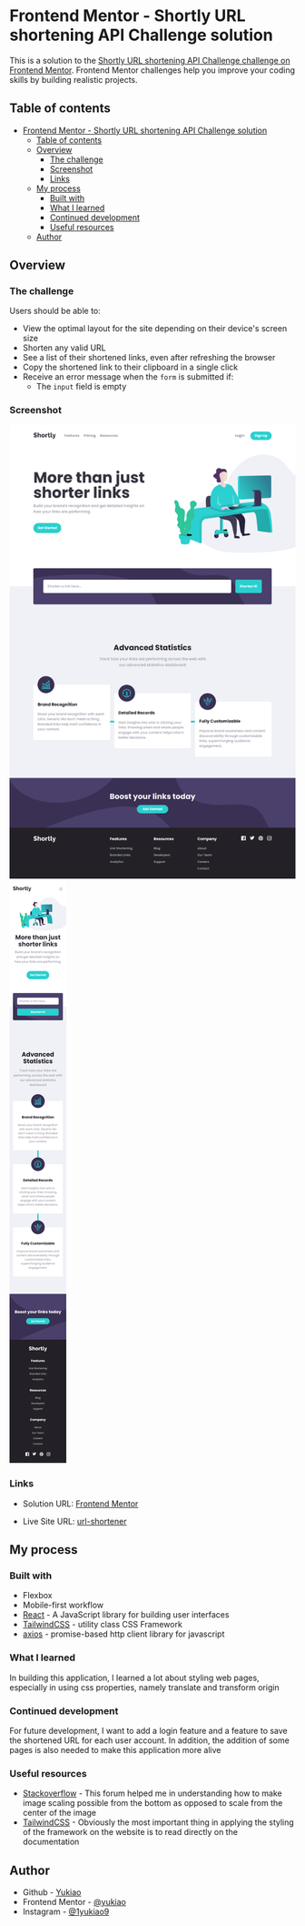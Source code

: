 # Frontend Mentor - Shortly URL shortening API Challenge solution

This is a solution to the [Shortly URL shortening API Challenge challenge on Frontend Mentor](https://www.frontendmentor.io/challenges/url-shortening-api-landing-page-2ce3ob-G). Frontend Mentor challenges help you improve your coding skills by building realistic projects.

## Table of contents

- [Frontend Mentor - Shortly URL shortening API Challenge solution](#frontend-mentor---shortly-url-shortening-api-challenge-solution)
  - [Table of contents](#table-of-contents)
  - [Overview](#overview)
    - [The challenge](#the-challenge)
    - [Screenshot](#screenshot)
    - [Links](#links)
  - [My process](#my-process)
    - [Built with](#built-with)
    - [What I learned](#what-i-learned)
    - [Continued development](#continued-development)
    - [Useful resources](#useful-resources)
  - [Author](#author)

## Overview

### The challenge

Users should be able to:

- View the optimal layout for the site depending on their device's screen size
- Shorten any valid URL
- See a list of their shortened links, even after refreshing the browser
- Copy the shortened link to their clipboard in a single click
- Receive an error message when the `form` is submitted if:
  - The `input` field is empty

### Screenshot

![screenshot](./public/images/Screenshot.png)
![screenshot-mobile](./public/images/Screenshot-Mobile.png)

### Links

- Solution URL: [Frontend Mentor](https://www.frontendmentor.io/solutions/responsive-landing-page-using-flexbox-labLLmHuU)

- Live Site URL: [url-shortener](https://url-shortener-puce.vercel.app/)

## My process

### Built with

- Flexbox
- Mobile-first workflow
- [React](https://reactjs.org/) - A JavaScript library for building user interfaces
- [TailwindCSS](https://tailwindcss.com/) - utility class CSS Framework
- [axios](https://axios-http.com/) - promise-based http client library for javascript

### What I learned

In building this application, I learned a lot about styling web pages, especially in using css properties, namely translate and transform origin

### Continued development

For future development, I want to add a login feature and a feature to save the shortened URL for each user account. In addition, the addition of some pages is also needed to make this application more alive

### Useful resources

- [Stackoverflow](https://stackoverflow.com/questions/12150377/css3-transform-scale-stick-to-bottom) - This forum helped me in understanding how to make image scaling possible from the bottom as opposed to scale from the center of the image
- [TailwindCSS](https://tailwindcss.com/) - Obviously the most important thing in applying the styling of the framework on the website is to read directly on the documentation

## Author

- Github - [Yukiao](https://github.com/yukiao)
- Frontend Mentor - [@yukiao](https://www.frontendmentor.io/profile/yukiao)
- Instagram - [@1yukiao9](https://www.instagram.com/1yukiao9/)
